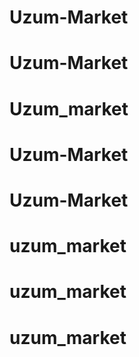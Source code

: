 # Uzum-Market
# Uzum-Market
# Uzum_market
# Uzum-Market
# Uzum-Market
# uzum_market
# uzum_market
# uzum_market
